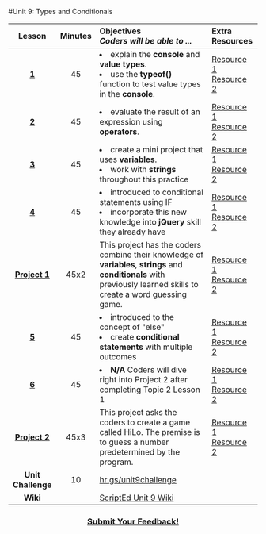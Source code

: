 #Unit 9: Types and Conditionals

|Lesson|Minutes|Objectives <br> *Coders will be able to ...*|Extra Resources|
|:-------:|:-------:|:-------|:-------|
|[**1**](https://docs.google.com/presentation/d/1sSs1eipYkWUv-Q2f89f8W7c7VonvglekrFlGgBDHXYc/edit#slide=id.g1b20bbcb39_0_1)|45|<li> explain  the **console** and **value types**.</li> <li> use the **typeof()** function to test value types in the **console**. </li>|[Resource 1]()<br>[Resource 2]()|
|[**2**](https://docs.google.com/presentation/d/1sSs1eipYkWUv-Q2f89f8W7c7VonvglekrFlGgBDHXYc/edit#slide=id.g1b20bbcb39_0_1)|45|<li> evaluate the result of an expression using **operators**.</li>|[Resource 1]()<br>[Resource 2]()|
|[**3**](https://docs.google.com/presentation/d/1sSs1eipYkWUv-Q2f89f8W7c7VonvglekrFlGgBDHXYc/edit#slide=id.g1b20bbcb39_0_1)|45|<li> create a mini project that uses **variables**.</li> <li> work with **strings** throughout this practice </li>|[Resource 1]()<br>[Resource 2]()|
|[**4**](https://docs.google.com/presentation/d/1sSs1eipYkWUv-Q2f89f8W7c7VonvglekrFlGgBDHXYc/edit#slide=id.g1b20bbcb39_0_1)|45|<li> introduced to conditional statements using IF</li> <li> incorporate this new knowledge into **jQuery** skill they already have </li> |[Resource 1]()<br>[Resource 2]()|
|[**Project 1**](https://docs.google.com/presentation/d/1sSs1eipYkWUv-Q2f89f8W7c7VonvglekrFlGgBDHXYc/edit#slide=id.g1b20bbcb39_0_1)|45x2|This project has the coders combine their knowledge of **variables**, **strings** and **conditionals** with previously learned skills to create a word guessing game.|[Resource 1]()<br>[Resource 2]()|
|[**5**](https://docs.google.com/presentation/d/1sSs1eipYkWUv-Q2f89f8W7c7VonvglekrFlGgBDHXYc/edit#slide=id.g1b20bbcb39_0_1)|45|<li> introduced to the concept of "else"</li> <li> create **conditional statements** with multiple outcomes</li> |[Resource 1]()<br>[Resource 2]()|
|[**6**](https://docs.google.com/presentation/d/1sSs1eipYkWUv-Q2f89f8W7c7VonvglekrFlGgBDHXYc/edit#slide=id.g1b20bbcb39_0_1)|45|<li> <strong>N/A</strong> Coders will dive right into Project 2 after completing Topic 2 Lesson 1</li> |[Resource 1]()<br>[Resource 2]()|
|[**Project 2**](https://docs.google.com/presentation/d/1sSs1eipYkWUv-Q2f89f8W7c7VonvglekrFlGgBDHXYc/edit#slide=id.g1b20bbcb39_0_1)|45x3|This project asks the coders to create a game called HiLo. The premise is to guess a number predetermined by the program.|[Resource 1]()<br>[Resource 2]()|
|**Unit Challenge**|10|<a  href="hr.gs/unit9challenge">hr.gs/unit9challenge</a>|||
|**Wiki**||<a href="https://github.com/ScriptEdcurriculum/curriculum2016/wiki/foundationsCourse#unit-9-conditionals-variables--strings">ScriptEd Unit 9 Wiki</a>||


<h3 align="center"><a href="https://docs.google.com/forms/d/e/1FAIpQLSfx0wkLyw_jSOhWR2yY8GTR8TV2NXYZc40us7aPHnl9bO6WAQ/viewform">Submit Your Feedback!</a></h3>


